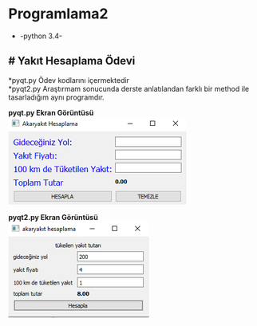 # Programlama2
* -python 3.4-

<h2># Yakıt Hesaplama Ödevi </h2>
*pyqt.py  Ödev kodlarını içermektedir <br />
*pyqt2.py Araştırmam sonucunda derste anlatılandan farklı bir method ile tasarladığım aynı programdır.<br />

<b>pyqt.py Ekran Görüntüsü </b> <br />
<img src="/caky.PNG" ><br />

<b>pyqt2.py Ekran Görüntüsü </b><br />
<img src="/caky2.PNG" ><br />

